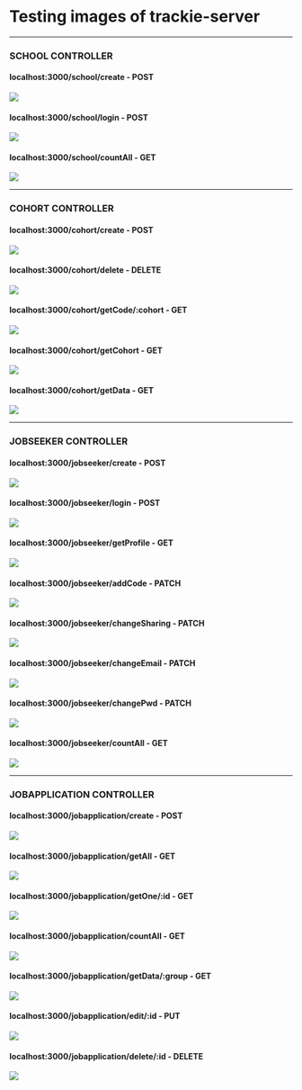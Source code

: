 # Testing images of trackie-server

---------------------------------
### SCHOOL CONTROLLER
#### localhost:3000/school/create         -  POST 
![](testing_images/school-create.png)
#### localhost:3000/school/login          -  POST 
![](testing_images/school-login.png)
#### localhost:3000/school/countAll       -  GET 
![](testing_images/school-countAll.png)

---------------------------------
### COHORT CONTROLLER
#### localhost:3000/cohort/create             -  POST 
![](testing_images/cohort-create.png)
#### localhost:3000/cohort/delete             -  DELETE
![](testing_images/cohort-delete.png)
#### localhost:3000/cohort/getCode/:cohort    -  GET
![](testing_images/cohort-getCode.png)
#### localhost:3000/cohort/getCohort          -  GET
![](testing_images/cohort-getCohort.png)
#### localhost:3000/cohort/getData            -  GET
![](testing_images/cohort-getData.png)

---------------------------------
### JOBSEEKER CONTROLLER
#### localhost:3000/jobseeker/create          -  POST
![](testing_images/jobseeker-create.png)
#### localhost:3000/jobseeker/login           -  POST
![](testing_images/jobseeker-login.png)
#### localhost:3000/jobseeker/getProfile      -  GET
![](testing_images/jobseeker-getProfile.png)
#### localhost:3000/jobseeker/addCode         -  PATCH
![](testing_images/jobseeker-addCode.png)
#### localhost:3000/jobseeker/changeSharing   -  PATCH 
![](testing_images/jobseeker-changeSharing.png)
#### localhost:3000/jobseeker/changeEmail     -  PATCH
![](testing_images/jobseeker-changeEmail.png)
#### localhost:3000/jobseeker/changePwd       -  PATCH
![](testing_images/jobseeker-changePwd.png)
#### localhost:3000/jobseeker/countAll        -  GET
![](testing_images/jobseeker-countAlle.png)

---------------------------------
### JOBAPPLICATION CONTROLLER
#### localhost:3000/jobapplication/create           -  POST
![](testing_images/jobapp-create.png)
#### localhost:3000/jobapplication/getAll           -  GET
![](testing_images/jobapp-getAll.png)
#### localhost:3000/jobapplication/getOne/:id       -  GET 
![](testing_images/jobapp-getOne.png)
#### localhost:3000/jobapplication/countAll         -  GET 
![](testing_images/jobapp-countAll.png)
#### localhost:3000/jobapplication/getData/:group   -  GET
![](testing_images/jobapp-getData.png)
#### localhost:3000/jobapplication/edit/:id         -  PUT
![](testing_images/jobapp-edit.png)
#### localhost:3000/jobapplication/delete/:id       -  DELETE
![](testing_images/jobapp-delete.png)
